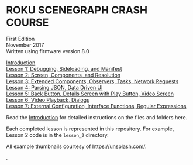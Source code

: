 # ROKU SCENEGRAPH CRASH COURSE
First Edition  
November 2017  
Written using firmware version 8.0

[Introduction](docs/Introduction.md)  
[Lesson 1: Debugging, Sideloading, and Manifest](docs/Lesson1.md)  
[Lesson 2: Screen, Components, and Resolution](docs/Lesson2.md)  
[Lesson 3: Extended Components, Observers, Tasks, Network Requests](docs/Lesson3.md)  
[Lesson 4: Parsing JSON, Data Driven UI](docs/Lesson4.md)  
[Lesson 5: Back Button, Details Screen with Play Button, Video Screen](docs/Lesson5.md)  
[Lesson 6: Video Playback, Dialogs](docs/Lesson6.md)  
[Lesson 7: External Configuration, Interface Functions, Regular Expressions](docs/Lesson7.md)  

Read the [Introduction](docs/Introduction.md) for detailed instructions on the files and folders here.

Each completed lesson is represented in this repository. For example, Lesson 2 code is in the `lesson_2` directory.

All example thumbnails courtesy of https://unsplash.com/.

.
